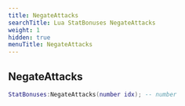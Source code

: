```yaml
---
title: NegateAttacks
searchTitle: Lua StatBonuses NegateAttacks
weight: 1
hidden: true
menuTitle: NegateAttacks
---
```

## NegateAttacks
```lua
StatBonuses:NegateAttacks(number idx); -- number
```